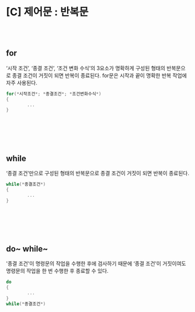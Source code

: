 # [C] 제어문 : 반복문

<br><br>

## **for**

‘시작 조건’, ‘종결 조건’, ‘조건 변화 수식’의 3요소가 명확하게 구성된 형태의 반복문으로 종결 조건이 거짓이 되면 반복이 종료된다. for문은 시작과 끝이 명확한 반복 작업에 자주 사용된다.

```c
for(*시작조건*; *종결조건*; *조건변화수식*)
{
		...
}
```

<br><br>
<br><br>

## **while**

‘종결 조건’만으로 구성된 형태의 반복문으로 종결 조건이 거짓이 되면 반복이 종료된다.

```c
while(*종결조건*)
{
		...
}
```

<br><br>
<br><br>

## **do~ while~**

'종결 조건'이 명령문의 작업을 수행한 후에 검사하기 때문에 ‘종결 조건’이 거짓이여도 명령문의 작업을 한 번 수행한 후 종료할 수 있다.

```c
do
{
		...
}
while(*종결조건*)
```
